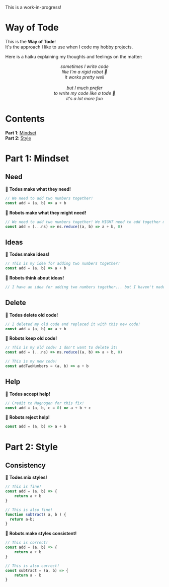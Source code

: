This is a work-in-progress!

# Way of Tode

This is the **Way of Tode**!<br>
It's the approach I like to use when I code my hobby projects.<br>

Here is a haiku explaining my thoughts and feelings on the matter:
<p align="center">
	<i>sometimes I write code<br>
	like I'm a rigid robot 🤖<br>
	it works pretty well<br>
<br>
	but I much prefer<br>
	to write my code like a tode 🐸<br>
	it's a lot more fun<br></i>
</p>

# Contents 
**Part 1**: [Mindset](#part-1-mindset)<br>
**Part 2**: [Style](#part-2-style)<br>

# Part 1: Mindset
## Need
🐸 **Todes make what they need!**
```js
// We need to add two numbers together!
const add = (a, b) => a + b
```

🤖 <b>Robots make what they might need!</b><br>
```js
// We need to add two numbers together! We MIGHT need to add together more than two numbers!
const add = (...ns) => ns.reduce((a, b) => a + b, 0)
```
	
## Ideas
🐸 **Todes make ideas!**<br>
```js
// This is my idea for adding two numbers together!
const add = (a, b) => a + b
```

🤖 **Robots think about ideas!**<br>
```js
// I have an idea for adding two numbers together... but I haven't made it yet!
```

## Delete
🐸 **Todes delete old code!**<br>
```js
// I deleted my old code and replaced it with this new code!
const add = (a, b) => a + b
```

🤖 **Robots keep old code!**<br>
```js
// This is my old code! I don't want to delete it!
const add = (...ns) => ns.reduce((a, b) => a + b, 0)

// This is my new code!
const addTwoNumbers = (a, b) => a + b
```

## Help
🐸 **Todes accept help!**<br>
```js
// Credit to Magnogen for this fix!
const add = (a, b, c = 0) => a + b + c
```

🤖 **Robots reject help!**<br>
```js
const add = (a, b) => a + b
```

# Part 2: Style
## Consistency
🐸 **Todes mix styles!**<br>
```js
// This is fine!
const add = (a, b) => {
	return a + b
}

// This is also fine!
function subtract( a, b ) {
  return a-b;
}
```

🤖 **Robots make styles consistent!**<br>
```js
// This is correct!
const add = (a, b) => {
	return a + b
}

// This is also correct!
const subtract = (a, b) => {
	return a - b
}
```
